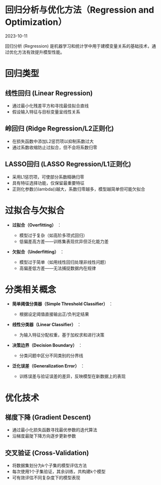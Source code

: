 # 回归分析与优化方法（Regression and Optimization）
2023-10-11  

回归分析 (Regression) 是机器学习和统计学中用于建模变量关系的基础技术，通过优化方法有效提升模型性能。

# 回归类型  
## 线性回归 (Linear Regression)  
- 通过最小化残差平方和寻找最佳拟合直线  
- 假设输入特征与目标变量呈线性关系  

## 岭回归 (Ridge Regression/L2正则化)  
- 在损失函数中添加L2惩罚项以抑制系数过大  
- 通过系数收缩防止过拟合，但不会将系数归零  
## LASSO回归 (LASSO Regression/L1正则化)  
- 采用L1惩罚项，可使部分系数精确归零  
- 具有特征选择功能，仅保留最重要特征  
- 正则化参数(\(\lambda\))越大，系数归零越多，模型越简单但可能欠拟合  

# 过拟合与欠拟合  

- **过拟合（Overfitting）** ：  
  - 模型过于复杂（如高阶多项式回归）  
  - 低偏差高方差——训练集表现优异但泛化能力差  

- **欠拟合（Underfitting）** ：  
  - 模型过于简单（如用线性回归处理非线性问题）  
  - 高偏差低方差——无法捕捉数据内在规律  

# 分类相关概念  

- **简单阈值分类器（Simple Threshold Classifier）** ：  
  - 根据设定阈值直接输出正/负判定结果  

- **线性分类器（Linear Classifier）** ：  
  - 为输入特征分配权重，基于加权求和进行决策  

- **决策边界（Decision Boundary）** ：  
  - 分类问题中区分不同类别的分界线  

- **泛化误差（Generalization Error）** ：  
  - 训练误差与验证误差的差异，反映模型在新数据上的表现  

# 优化技术  

## 梯度下降 (Gradient Descent)  
- 通过最小化损失函数寻找最优参数的迭代算法  
- 沿梯度最陡下降方向逐步更新参数  

## 交叉验证 (Cross-Validation)  
- 将数据集划分为k个子集的模型评估方法  
- 每次使用1个子集验证，其余训练，共构建k个模型  
- 可有效评估不同复杂度下的模型表现  
